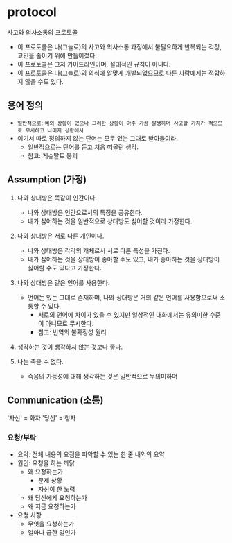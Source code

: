 # protocol
사고와 의사소통의 프로토콜
- 이 프로토콜은 나(그늘로)의 사고와 의사소통 과정에서 불필요하게 반복되는 걱정, 고민을 줄이기 위해 만들어졌다.
- 이 프로토콜은 그저 가이드라인이며, 절대적인 규칙이 아니다.
- 이 프로토콜은 나(그늘로)의 의식에 알맞게 개발되었으므로 다른 사람에게는 적합하지 않을 수도 있다.

## 용어 정의
- `일반적으로`: `예외 상황이 있으나 그러한 상황이 아주 가끔 발생하며 사고할 가치가 적으므로 무시하고 나머지 상황에서`
- 여기서 따로 정의하지 않는 단어는 모두 있는 그대로 받아들여라.
    - 일반적으로는 단어를 듣고 처음 떠올린 생각.
    - 참고: 게슈탈트 붕괴

## Assumption (가정)
1. 나와 상대방은 똑같이 인간이다.
    - 나와 상대방은 인간으로서의 특징을 공유한다.
    - 내가 싫어하는 것을 일반적으로 상대방도 싫어할 것이라 가정한다.

2. 나와 상대방은 서로 다른 개인이다.
    - 나와 상대방은 각각의 개체로서 서로 다른 특성을 가진다.
    - 내가 싫어하는 것을 상대방이 좋아할 수도 있고, 내가 좋아하는 것을 상대방이 싫어할 수도 있다고 가정한다.

3. 나와 상대방은 같은 언어를 사용한다.
    - 언어는 있는 그대로 존재하며, 나와 상대방은 거의 같은 언어를 사용함으로써 소통할 수 있다.
      - 서로의 언어에 차이가 있을 수 있지만 일상적인 대화에서는 유의미한 수준이 아니므로 무시한다.
      - 참고: 번역의 불확정성 원리

4. 생각하는 것이 생각하지 않는 것보다 좋다.

5. 나는 죽을 수 없다.
    - 죽음의 가능성에 대해 생각하는 것은 일반적으로 무의미하며

## Communication (소통)
'자신' = 화자
'당신' = 청자
### 요청/부탁
- 요약: 전체 내용의 요점을 파악할 수 있는 한 줄 내외의 요약
- 원인: 요청을 하는 까닭
  - 왜 요청하는가
    - 문제 상황
    - 자신이 한 노력
  - 왜 당신에게 요청하는가
  - 왜 지금 요청하는가
- 요청 사항
  - 무엇을 요청하는가
  - 얼마나 급한 일인가
  

